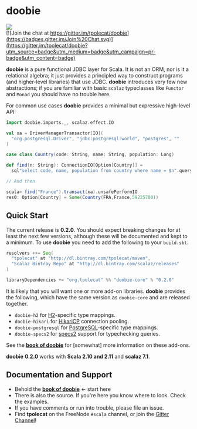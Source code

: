 # doobie

<img src="https://api.travis-ci.org/tpolecat/doobie.svg?branch=master"/><br>
[![Join the chat at https://gitter.im/tpolecat/doobie](https://badges.gitter.im/Join%20Chat.svg)](https://gitter.im/tpolecat/doobie?utm_source=badge&utm_medium=badge&utm_campaign=pr-badge&utm_content=badge)

**doobie** is a pure functional JDBC layer for Scala. It is not an ORM, nor is it a relational algebra; it just provides a principled way to construct programs (and higher-level libraries) that use JDBC. **doobie** introduces very few new abstractions; if you are familiar with basic `scalaz` typeclasses like `Functor` and `Monad` you should have no trouble here.

For common use cases **doobie** provides a minimal but expressive high-level API:

```scala
import doobie.imports._, scalaz.effect.IO

val xa = DriverManagerTransactor[IO](
  "org.postgresql.Driver", "jdbc:postgresql:world", "postgres", ""
)

case class Country(code: String, name: String, population: Long)

def find(n: String): ConnectionIO[Option[Country]] = 
  sql"select code, name, population from country where name = $n".query[Country].option

// And then

scala> find("France").transact(xa).unsafePerformIO
res0: Option[Country] = Some(Country(FRA,France,59225700))
```

## Quick Start

The current release is **0.2.0**. You should expect breaking changes for at least the next few versions, although these will be documented and kept to a minimum. To use **doobie** you need to add the following to your `build.sbt`.

```scala
resolvers ++= Seq(
  "tpolecat" at "http://dl.bintray.com/tpolecat/maven",
  "Scalaz Bintray Repo" at "http://dl.bintray.com/scalaz/releases"
)

libraryDependencies += "org.tpolecat" %% "doobie-core" % "0.2.0"
```

It is likely that you will want one or more add-on libraries. **doobie** provides the following, which have the same version as `doobie-core` and are released together.

* `doobie-h2` for [H2](http://www.h2database.com/html/main.html)-specific type mappings.
* `doobie-hikari` for [HikariCP](https://github.com/brettwooldridge/HikariCP) connection pooling.
* `doobie-postgresql` for [PostgreSQL](postgresql.org)-specific type mappings.
* `doobie-specs2` for [specs2](http://etorreborre.github.io/specs2/) support for typechecking queries.

See the [**book of doobie**](http://tpolecat.github.io/doobie-0.2.0-SNAPSHOT/00-index.html) for [somewhat] more information on these add-ons.

**doobie** **0.2.0** works with **Scala 2.10 and 2.11** and **scalaz 7.1**.

## Documentation and Support

- Behold the [**book of doobie**](http://tpolecat.github.io/doobie-0.2.0-SNAPSHOT/00-index.html) ← start here
- There is also the source. If you're here you know where to look. Check the examples.
- If you have comments or run into trouble, please file an issue.
- Find **tpolecat** on the FreeNode `#scala` channel, or join the [Gitter Channel](https://gitter.im/tpolecat/doobie?utm_source=badge&utm_medium=badge&utm_campaign=pr-badge&utm_content=badge)!




